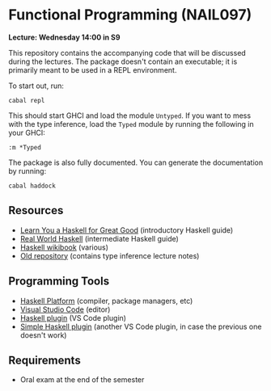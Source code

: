 # Functional Programming (NAIL097)

**Lecture: Wednesday 14:00 in S9**

This repository contains the accompanying code that will be discussed during the lectures. The package doesn't contain an executable; it is primarily meant to be used in a REPL environment.

To start out, run:

    cabal repl

This should start GHCI and load the module `Untyped`. If you want to mess with the type inference, load the `Typed` module by running the following in your GHCI:

    :m *Typed

The package is also fully documented. You can generate the documentation by running:

    cabal haddock

## Resources

* [Learn You a Haskell for Great Good](http://learnyouahaskell.com/) (introductory Haskell guide)
* [Real World Haskell](http://book.realworldhaskell.org/) (intermediate Haskell guide)
* [Haskell wikibook](https://en.wikibooks.org/wiki/Haskell) (various)
* [Old repository](https://github.com/vituscze/fp-old) (contains type inference lecture notes)

## Programming Tools

* [Haskell Platform](https://www.haskell.org/platform/) (compiler, package managers, etc)
* [Visual Studio Code](https://code.visualstudio.com/) (editor)
* [Haskell plugin](https://marketplace.visualstudio.com/items?itemName=haskell.haskell) (VS Code plugin)
* [Simple Haskell plugin](https://marketplace.visualstudio.com/items?itemName=dramforever.vscode-ghc-simple) (another VS Code plugin, in case the previous one doesn't work)

## Requirements

* Oral exam at the end of the semester
